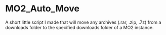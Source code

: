 # MO2_Auto_Move
A short little script I made that will move any archives (.rar, .zip, .7z) from a downloads folder to the specified downloads folder of a MO2 instance.
